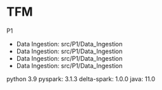 # TFM
P1
- Data Ingestion: src/P1/Data_Ingestion
- Data Ingestion: src/P1/Data_Ingestion
- Data Ingestion: src/P1/Data_Ingestion
- Data Ingestion: src/P1/Data_Ingestion


python 3.9
pyspark: 3.1.3
delta-spark: 1.0.0
java: 11.0 
